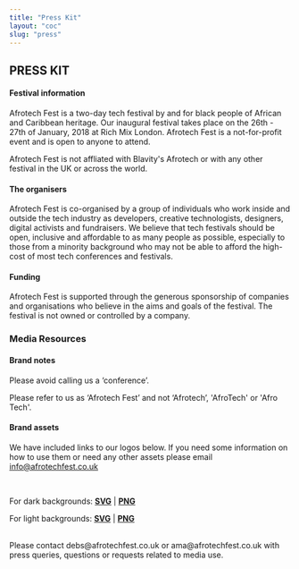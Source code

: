 ```yaml
---
title: "Press Kit"
layout: "coc"
slug: "press"
---
```



## PRESS KIT

#### Festival information
Afrotech Fest is a two-day tech festival by and for black people of African and Caribbean heritage. Our inaugural festival takes place on the 26th - 27th of January, 2018 at Rich Mix London. Afrotech Fest is a not-for-profit event and is open to anyone to attend.

Afrotech Fest is not affliated with Blavity's Afrotech or with any other festival in the UK or across the world.


#### The organisers
Afrotech Fest is co-organised by a group of individuals who work inside and outside the tech industry as developers, creative technologists, designers, digital activists and fundraisers. We believe that tech festivals should be open, inclusive and affordable to as many people as possible, especially to those from a minority background who may not be able to afford the high-cost of most tech conferences and festivals.


#### Funding
Afrotech Fest is supported through the generous sponsorship of companies and organisations who believe in the aims and goals of the festival. The festival is not owned or controlled by a company.


### Media Resources

#### Brand notes

Please avoid calling us a ‘conference’.

Please refer to us as ‘Afrotech Fest’ and not ‘Afrotech’, 'AfroTech' or 'Afro Tech'.


#### Brand assets

We have included links to our logos below. If you need some information on how to use them or need any other assets please email info@afrotechfest.co.uk

<br>

For dark backgrounds: <b>[SVG](../img/media/atf-logo-pink.svg)</b> | <b>[PNG](../img/media/atf-logo-pink.png)</b>

For light backgrounds: <b>[SVG](../img/media/atf-logo-black.svg)</b> | <b>[PNG](../img/media/atf-logo-black.png)</b>

<br>
Please contact debs@afrotechfest.co.uk or ama@afrotechfest.co.uk with press queries, questions or requests related to media use.

